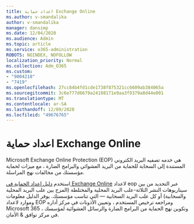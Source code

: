 ```yaml
---
title: اعداد حماية Exchange Online
ms.author: v-smandalika
author: v-smandalika
manager: dansimp
ms.date: 12/04/2020
ms.audience: Admin
ms.topic: article
ms.service: o365-administration
ROBOTS: NOINDEX, NOFOLLOW
localization_priority: Normal
ms.collection: Adm_O365
ms.custom:
- "9004218"
- "7419"
ms.openlocfilehash: 27cc84b4fd1cde1738f875321cc6609ab384065a
ms.sourcegitcommit: 3c6e777d6679a24108171e9aa3f9379a8d44e001
ms.translationtype: MT
ms.contentlocale: ar-SA
ms.lasthandoff: 12/09/2020
ms.locfileid: "49676765"
---
```

# <a name="set-up-exchange-online-protection"></a>اعداد حماية Exchange Online

Microsoft Exchange Online Protection (EOP) هي خدمه تصفيه البريد الكتروني المستندة إلى السحابة للحماية من البريد العشوائي والبرامج الضارة ، مع ميزات لحماية مؤسستك من مخالفات نهج المراسلة.

استخدم [دليل اعداد الحماية في Exchange Online](https://admin.microsoft.com/adminportal/home#/modernonboarding/prepareyourenvironment) لاعداد eop عبر التحديد من بين سيناريوهات النشر الثلاثة-علب البريد المحلية والمختلطة (المزج بين علب البريد المحلية والسحابية) أو كل علب البريد السحابية — التي تناسب مؤسستك. يوفر الدليل معلومات وموارد لاعداد EOP ومراجعه ترخيص المستخدم ، وتعيين الأذونات في مركز أداره Microsoft 365 ، وتكوين نهج الحماية من البرامج الضارة والرسائل العشوائية لمؤسسك في مركز توافق & الأمان.
